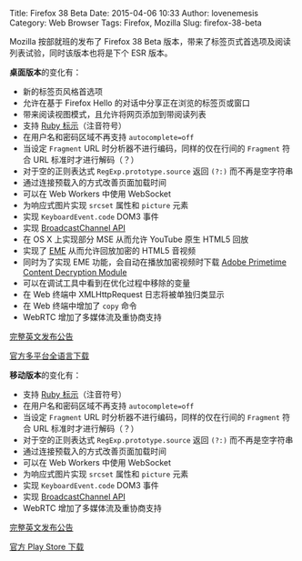 Title: Firefox 38 Beta
Date: 2015-04-06 10:33
Author: lovenemesis
Category: Web Browser
Tags: Firefox, Mozilla
Slug: firefox-38-beta

Mozilla 按部就班的发布了 Firefox 38 Beta
版本，带来了标签页式首选项及阅读列表试验，同时该版本也将是下个 ESR
版本。

**桌面版本**的变化有：

* 新的标签页风格首选项  
* 允许在基于 Firefox Hello 的对话中分享正在浏览的标签页或窗口  
* 带来阅读视图模式，且允许将网页添加到带阅读列表  
* 支持 [Ruby
标示](https://hacks.mozilla.org/2015/03/ruby-support-in-firefox-developer-edition-38/)（注音符号）  
* 在用户名和密码区域不再支持 `autocomplete=off`  
* 当设定 `Fragment` URL 时分析器不进行编码，同样的仅在行间的
`Fragment` 符合 URL 标准时才进行解码（？）  
* 对于空的正则表达式 `RegExp.prototype.source` 返回 `(?:)`
而不再是空字符串  
* 通过连接预载入的方式改善页面加载时间  
* 可以在 Web Workers 中使用 WebSocket  
* 为响应式图片实现 `srcset` 属性和 `picture` 元素  
* 实现 `KeyboardEvent.code` DOM3 事件  
* 实现 [BroadcastChannel
API](https://hacks.mozilla.org/2015/02/broadcastchannel-api-in-firefox-38/)  
* 在 OS X 上实现部分 MSE 从而允许 YouTube 原生 HTML5 回放  
* 实现了 [EME](https://support.mozilla.org/en-US/kb/enable-drm)
从而允许回放加密的 HTML5 音视频  
* 同时为了实现 EME 功能，会自动在播放加密视频时下载 [Adobe Primetime
Content Decryption
Module](https://support.mozilla.org/en-US/kb/enable-drm)  
* 可以在调试工具中看到在优化过程中移除的变量  
* 在 Web 终端中 XMLHttpRequest 日志将被单独归类显示  
* 在 Web 终端中增加了 `copy` 命令  
* WebRTC 增加了多媒体流及重协商支持

[完整英文发布公告](https://www.mozilla.org/en-US/firefox/38.0beta/releasenotes/)

[官方多平台全语言下载](https://www.mozilla.org/en-US/firefox/channel/#beta)

**移动版本**的变化有：

* 支持 [Ruby
标示](https://hacks.mozilla.org/2015/03/ruby-support-in-firefox-developer-edition-38/)（注音符号）  
* 在用户名和密码区域不再支持 `autocomplete=off`  
* 当设定 `Fragment` URL 时分析器不进行编码，同样的仅在行间的
`Fragment` 符合 URL 标准时才进行解码（？）  
* 对于空的正则表达式 `RegExp.prototype.source` 返回 `(?:)`
而不再是空字符串  
* 通过连接预载入的方式改善页面加载时间  
* 可以在 Web Workers 中使用 WebSocket  
* 为响应式图片实现 `srcset` 属性和 `picture` 元素  
* 实现 `KeyboardEvent.code` DOM3 事件  
* 实现 [BroadcastChannel
API](https://hacks.mozilla.org/2015/02/broadcastchannel-api-in-firefox-38/)  
* WebRTC 增加了多媒体流及重协商支持

[完整英文发布公告](https://www.mozilla.org/en-US/mobile/38.0beta/releasenotes/)

[官方 Play Store
下载](https://play.google.com/store/apps/details?id=org.mozilla.firefox&referrer=utm\_source%3Dmozilla%26utm\_medium%3DReferral%26utm\_campaign%3Dmozilla-org)

